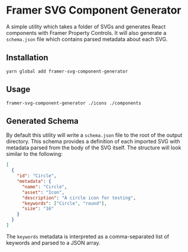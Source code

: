 # Framer SVG Component Generator

A simple utility which takes a folder of SVGs and generates React components with Framer Property Controls. It will also generate a `schema.json` file which contains parsed metadata about each SVG.

## Installation

`yarn global add framer-svg-component-generator`

## Usage

`framer-svg-component-generator ./icons ./components`

## Generated Schema

By default this utility will write a `schema.json` file to the root of the output directory. This schema provides a definition of each imported SVG with metadata parsed from the body of the SVG itself. The structure will look similar to the following:

```json
[
  {
    "id": "Circle",
    "metadata": {
      "name": "Circle",
      "asset": "Icon",
      "description": "A circle icon for testing",
      "keywords": ["Circle", "round"],
      "size": "16"
    }
  }
]
```

The `keywords` metadata is interpreted as a comma-separated list of keywords and parsed to a JSON array.
